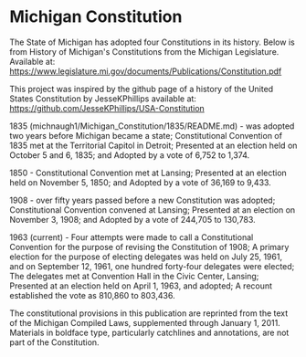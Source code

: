 # Michigan Constitution

The State of Michigan has adopted four Constitutions in its history. Below is from History of Michigan's Constitutions from the Michigan Legislature. Available at: https://www.legislature.mi.gov/documents/Publications/Constitution.pdf 

This project was inspired by the github page of a history of the United States Constitution by JesseKPhillips available at: https://github.com/JesseKPhillips/USA-Constitution 

1835 (michnaugh1/Michigan_Constitution/1835/README.md) - was adopted two years before Michigan became a state;
Constitutional Convention of 1835 met at the Territorial Capitol in Detroit; 
Presented at an election held on October 5 and 6, 1835; and 
Adopted by a vote of 6,752 to 1,374.

1850 - Constitutional Convention met at Lansing; 
Presented at an election held on November 5, 1850; and 
Adopted by a vote of 36,169 to 9,433. 

1908 - over fifty years passed before a new Constitution was adopted; 
Constitutional Convention convened at Lansing; 
Presented at an election on November 3, 1908; and
Adopted by a vote of 244,705 to 130,783.

1963 (current) - Four attempts were made to call a Constitutional Convention for the purpose of revising the Constitution of 1908; 
A primary election for the purpose of electing delegates was held on July 25, 1961, and on September 12, 1961, one hundred forty-four delegates were elected; 
The delegates met at Convention Hall in the Civic Center, Lansing;
Presented at an election held on April 1, 1963, and adopted; 
A recount established the vote as 810,860 to 803,436.

The constitutional provisions in this publication are reprinted from the text of the Michigan Compiled Laws, supplemented through January 1, 2011. Materials in boldface type, particularly catchlines and annotations, are not part of the Constitution.
